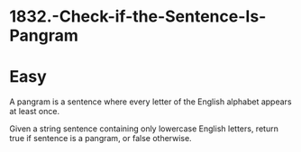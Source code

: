 # 1832.-Check-if-the-Sentence-Is-Pangram
# Easy 
A pangram is a sentence where every letter of the English alphabet appears at least once.

Given a string sentence containing only lowercase English letters, return true if sentence is a pangram, or false otherwise.
